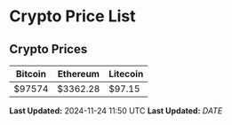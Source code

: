 # Crypto Price List

## Crypto Prices
| Bitcoin | Ethereum | Litecoin |
| ------- | -------- | -------- |
| $97574 | $3362.28 | $97.15 |
**Last Updated:** 2024-11-24 11:50 UTC
**Last Updated:** $DATE$
